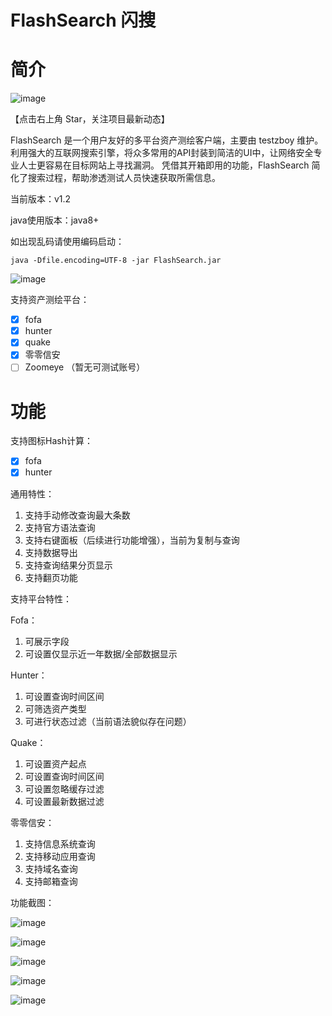 # FlashSearch 闪搜

# 简介

![image](https://github.com/user-attachments/assets/5e816d9f-96f8-44bb-9cee-2f1c6b44e8a6)

【点击右上角 Star，关注项目最新动态】

FlashSearch 是一个用户友好的多平台资产测绘客户端，主要由 testzboy 维护。 利用强大的互联网搜索引擎，将众多常用的API封装到简洁的UI中，让网络安全专业人士更容易在目标网站上寻找漏洞。 凭借其开箱即用的功能，FlashSearch 简化了搜索过程，帮助渗透测试人员快速获取所需信息。

当前版本：v1.2

java使用版本：java8+

如出现乱码请使用编码启动：
```
java -Dfile.encoding=UTF-8 -jar FlashSearch.jar
```

![image](https://github.com/user-attachments/assets/f92700cf-6790-411c-b046-138fb0094d35)

支持资产测绘平台：

- [x] fofa
- [x] hunter
- [x] quake
- [x] 零零信安
- [ ] Zoomeye （暂无可测试账号）

# 功能

支持图标Hash计算：

- [x] fofa
- [x] hunter

通用特性：

1. 支持手动修改查询最大条数
2. 支持官方语法查询
3. 支持右键面板（后续进行功能增强），当前为复制与查询
4. 支持数据导出
5. 支持查询结果分页显示
6. 支持翻页功能

支持平台特性：

Fofa：
1. 可展示字段
2. 可设置仅显示近一年数据/全部数据显示

Hunter：
1. 可设置查询时间区间
2. 可筛选资产类型
3. 可进行状态过滤（当前语法貌似存在问题）

Quake：
1. 可设置资产起点
2. 可设置查询时间区间
3. 可设置忽略缓存过滤
4. 可设置最新数据过滤

零零信安：
1. 支持信息系统查询
2. 支持移动应用查询
3. 支持域名查询
4. 支持邮箱查询

功能截图：

![image](https://github.com/user-attachments/assets/a05bac30-919c-4ed8-a2e5-12004d28f18d)

![image](https://github.com/user-attachments/assets/d623662f-7a4a-4f71-b964-b5ad38c00a86)

![image](https://github.com/user-attachments/assets/5c454cff-d4d3-4840-81e6-aa6861b68014)

![image](https://github.com/user-attachments/assets/ba00f6a2-e2e3-4531-93b3-6ee61cefec15)

![image](https://github.com/user-attachments/assets/ee11faa7-25c6-453c-96e1-8fc627abab16)



